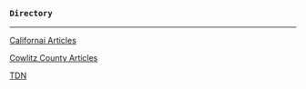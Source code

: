### `Directory`

---

[Californai Articles](https://github.com/Joe-Blob/stories/tree/master/California/Drytown)

[Cowlitz County Articles](https://github.com/Joe-Blob/stories/tree/master/Clark%20County%2C%20WA)

[TDN](https://github.com/Joe-Blob/stories/tree/master/The%20Daily%20News)
